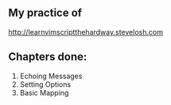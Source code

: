 ## My practice of
http://learnvimscriptthehardway.stevelosh.com

## Chapters done:
1. Echoing Messages
2. Setting Options
3. Basic Mapping

